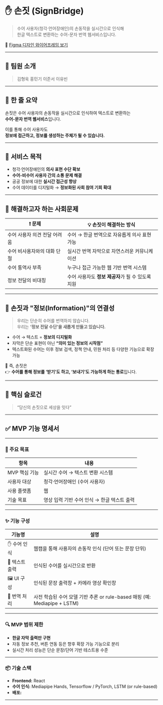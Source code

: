 # ✋ 손짓 (SignBridge)

> 수어 사용자(청각·언어장애인)의 손동작을 실시간으로 인식해  
> 한글 텍스트로 변환하는 수어-문자 번역 웹서비스입니다.

📎 [Figma 디자인 와이어프레임 보기](https://www.figma.com/design/YCfeoVBwRcilLT5Wubera3/%EC%86%90%EC%A7%93-SignBridge-?node-id=0-1&t=DYa9aM1dBQGEZ7xP-1)

---
## 👏 팀원 소개

> 김형욱
> 홍민기
> 이준서
> 이유빈
---

## 📌 한 줄 요약

손짓은 수어 사용자의 손동작을 실시간으로 인식하여 텍스트로 변환하는  
**수어-문자 번역 웹서비스**입니다.

이를 통해 수어 사용자도  
**정보에 접근하고, 정보를 생성하는 주체가 될 수 있습니다.**

---

## 🎯 서비스 목적

- 청각·언어장애인의 **의사 표현 수단 확보**
- **수어-비수어 사용자 간의 소통 문제 해결**
- 공공 정보에 대한 **실시간 접근성 향상**
- 수어 데이터를 디지털화 → **정보화된 사회 참여 기회 확대**

---

## 🧩 해결하고자 하는 사회문제

| ❗ 문제                           | 💡 손짓이 해결하는 방식                                           |
|----------------------------------|-------------------------------------------------------------------|
| 수어 사용자 의견 전달 어려움     | 수어 → 한글 번역으로 자유롭게 의사 표현 가능                      |
| 수어 비사용자와의 대화 단절     | 실시간 번역 자막으로 자연스러운 커뮤니케이션                     |
| 수어 통역사 부족                | 누구나 접근 가능한 웹 기반 번역 시스템                           |
| 정보 전달의 비대칭              | 수어 사용자도 **정보 제공자**가 될 수 있도록 지원                |

---

## 🔗 손짓과 "정보(Information)"의 연결성

> 우리는 단순히 수어를 번역하지 않습니다.  
> 우리는 **‘정보 전달 수단’을 새롭게 만들고 있습니다.**

- 수어 → 텍스트 = **정보의 디지털화**
- 자막은 단순 표현이 아닌 **“의미 있는 정보의 시작점”**
- 텍스트화된 수어는 이후 정보 검색, 정책 안내, 민원 처리 등 다양한 기능으로 확장 가능

📌 즉, 손짓은  
👉 **수어를 통해 정보를 ‘받기’도 하고, ‘보내기’도 가능하게 하는 통로**입니다.

---

## 💬 핵심 슬로건

> “당신의 손짓으로 세상을 잇다”

---

## ✅ MVP 기능 명세서

---

### 🧩 주요 목표

| 항목            | 내용                                         |
|-----------------|----------------------------------------------|
| MVP 핵심 기능   | 실시간 수어 → 텍스트 변환 시스템             |
| 사용자 대상     | 청각·언어장애인 (수어 사용자)                |
| 사용 플랫폼     | 웹                                           |
| 기술 목표       | 영상 입력 기반 수어 인식 → 한글 텍스트 출력 |

---

### ✨ 기능 구성

| 기능명            | 설명                                                                       |
|-------------------|----------------------------------------------------------------------------|
| ✋ 수어 인식       | 웹캠을 통해 사용자의 손동작 인식 (단어 또는 문장 단위)                    |
| 📄 텍스트 출력     | 인식된 수어를 실시간으로 반환                                               |
| 🖼 UI 구성         | 인식된 문장 출력창 + 카메라 영상 확인창                                     |
| 🧠 번역 처리       | 사전 학습된 수어 모델 기반 추론 or rule-based 매핑 (예: Mediapipe + LSTM) |

---

### 🔍 MVP 범위 제한

- **한글 자막 출력만 구현**
- 자동 정보 추천, 버튼 연동 등은 향후 확장 가능 기능으로 분리
- 실시간 처리 성능은 단순 문장/단어 기반 테스트용 수준

---

### 📦 기술 스택

- **Frontend:** React
- **수어 인식:** Mediapipe Hands, Tensorflow / PyTorch, LSTM (or rule-based)
- **배포:** 

---



